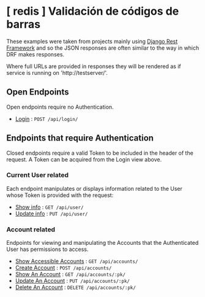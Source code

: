 # [ redis ] Validación de códigos de barras

These examples were taken from projects mainly using [Django Rest
Framework](https://github.com/tomchristie/django-rest-framework) and so the
JSON responses are often similar to the way in which DRF makes responses.

Where full URLs are provided in responses they will be rendered as if service
is running on 'http://testserver/'.

## Open Endpoints

Open endpoints require no Authentication.

* [Login](login.md) : `POST /api/login/`

## Endpoints that require Authentication

Closed endpoints require a valid Token to be included in the header of the
request. A Token can be acquired from the Login view above.

### Current User related

Each endpoint manipulates or displays information related to the User whose
Token is provided with the request:

* [Show info](user/get.md) : `GET /api/user/`
* [Update info](user/put.md) : `PUT /api/user/`

### Account related

Endpoints for viewing and manipulating the Accounts that the Authenticated User
has permissions to access.

* [Show Accessible Accounts](accounts/get.md) : `GET /api/accounts/`
* [Create Account](accounts/post.md) : `POST /api/accounts/`
* [Show An Account](accounts/pk/get.md) : `GET /api/accounts/:pk/`
* [Update An Account](accounts/pk/put.md) : `PUT /api/accounts/:pk/`
* [Delete An Account](accounts/pk/delete.md) : `DELETE /api/accounts/:pk/`

